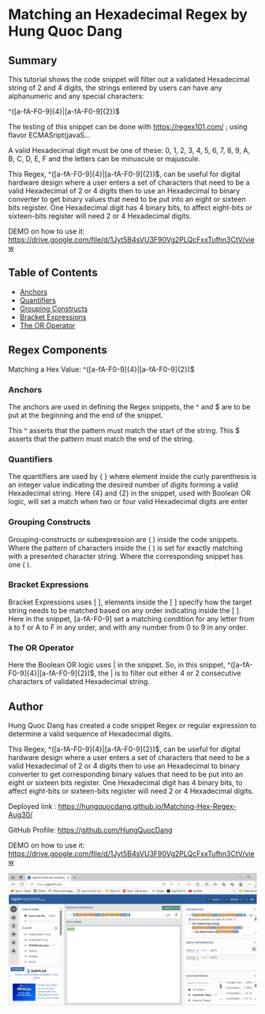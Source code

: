 # Matching an Hexadecimal Regex by Hung Quoc Dang



## Summary

This tutorial shows the code snippet will filter out a validated Hexadecimal string of 2 and 4 digits, the strings entered by users can have any alphanumeric and any special characters:

^([a-fA-F0-9]{4}|[a-fA-F0-9]{2})$

The testing of this snippet can be done with https://regex101.com/ ; using flavor ECMASript(javaS…

A valid Hexadecimal digit must be one of these: 0, 1, 2, 3, 4, 5, 6, 7, 8, 9, A, B, C, D, E, F and the letters can be minuscule or majuscule.

This Regex, ^([a-fA-F0-9]{4}|[a-fA-F0-9]{2})$, can be useful for digital hardware design where a user enters a set of characters that need to be a valid Hexadecimal of 2 or 4 digits then to use an Hexadecimal to binary converter to get binary values that need to be put into an eight or sixteen bits register.  One Hexadecimal digit has 4 binary bits,  to affect eight-bits or sixteen-bits register will need 2 or 4 Hexadecimal digits.

DEMO on how to use it: https://drive.google.com/file/d/1Jyt5B4sVU3F90Vg2PLQcFxxTufhn3CtV/view



## Table of Contents

- [Anchors](#anchors)
- [Quantifiers](#quantifiers)
- [Grouping Constructs](#grouping-constructs)
- [Bracket Expressions](#bracket-expressions)
- [The OR Operator](#the-or-operator)


## Regex Components

Matching a Hex Value: ^([a-fA-F0-9]{4}|[a-fA-F0-9]{2})$

### Anchors

The anchors are used in defining the Regex snippets, the ^ and $ are to be put at the beginning and the end of the snippet.

This ^ asserts that the pattern must match the start of the string. This $ asserts that the pattern must match the end of the string.

### Quantifiers

The quantifiers are used by { } where element inside the curly parenthesis is an integer value indicating the desired number of digits forming a valid Hexadecimal string.  Here {4} and {2} in the snippet, used with Boolean OR logic, will set a match when two or four valid Hexadecimal digits are enter

### Grouping Constructs

Grouping-constructs or subexpression are ( ) inside the code snippets.  Where the pattern of characters inside the ( ) is set for exactly matching with a presented character string.  Where the corresponding snippet has one ( ).

### Bracket Expressions

Bracket Expressions uses [  ], elements inside the  [  ]  specify how the target string needs to be matched  based on any order indicating inside the [  ].  Here in the snippet, [a-fA-F0-9] set a matching condition for any letter from a to f or A to F in any order, and with any number from 0 to 9 in any order.


### The OR Operator

Here the Boolean OR logic uses | in the snippet.  So, in this snippet, ^([a-fA-F0-9]{4}|[a-fA-F0-9]{2})$,  the | is to filter out either 4 or 2 consecutive characters of validated Hexadecimal string.


## Author

Hung Quoc Dang has created a code snippet Regex or regular expression to determine a valid sequence of Hexadecimal digits. 

This Regex, ^([a-fA-F0-9]{4}|[a-fA-F0-9]{2})$, can be useful for digital hardware design where a user enters a set of characters that need to be a valid Hexadecimal of 2 or 4 digits then to use an Hexadecimal to binary converter to get corresponding binary values that need to be put into an eight or sixteen bits register.  One Hexadecimal digit has 4 binary bits,  to affect eight-bits or sixteen-bits register will need 2 or 4 Hexadecimal digits.  

Deployed link :  https://hungquocdang.github.io/Matching-Hex-Regex-Aug30/

GitHub Profile: https://github.com/HungQuocDang 

DEMO on how to use it:  https://drive.google.com/file/d/1Jyt5B4sVU3F90Vg2PLQcFxxTufhn3CtV/view

![Alt text](Regex-Hex-Matching.PNG)